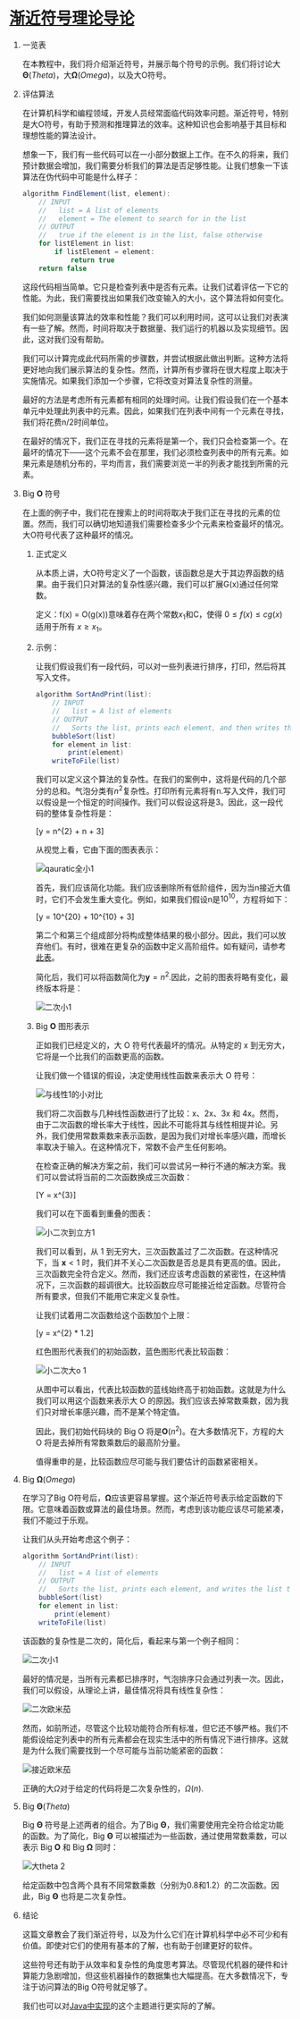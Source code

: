 # [渐近符号理论导论](https://www.baeldung.com/cs/big-o-notation)

1. 一览表

    在本教程中，我们将介绍渐近符号，并展示每个符号的示例。我们将讨论大$\mathbf \Theta (Theta)$，大$\mathbf \Omega (Omega)$，以及大O符号。

2. 评估算法

    在计算机科学和编程领域，开发人员经常面临代码效率问题。渐近符号，特别是大O符号，有助于预测和推理算法的效率。这种知识也会影响基于其目标和理想性能的算法设计。

    想象一下，我们有一些代码可以在一小部分数据上工作。在不久的将来，我们预计数据会增加，我们需要分析我们的算法是否足够性能。让我们想象一下该算法在伪代码中可能是什么样子：

    ```java
    algorithm FindElement(list, element):
        // INPUT
        //   list = A list of elements
        //   element = The element to search for in the list
        // OUTPUT
        //   true if the element is in the list, false otherwise
        for listElement in list:
            if listElement = element:
                return true
        return false
    ```

    这段代码相当简单。它只是检查列表中是否有元素。让我们试着评估一下它的性能。为此，我们需要找出如果我们改变输入的大小，这个算法将如何变化。

    我们如何测量该算法的效率和性能？我们可以利用时间，这可以让我们对表演有一些了解。然而，时间将取决于数据量、我们运行的机器以及实现细节。因此，这对我们没有帮助。

    我们可以计算完成此代码所需的步骤数，并尝试根据此做出判断。这种方法将更好地向我们展示算法的复杂性。然而，计算所有步骤将在很大程度上取决于实施情况。如果我们添加一个步骤，它将改变对算法复杂性的测量。

    最好的方法是考虑所有元素都有相同的处理时间。让我们假设我们在一个基本单元中处理此列表中的元素。因此，如果我们在列表中间有一个元素在寻找，我们将花费n/2时间单位。

    在最好的情况下，我们正在寻找的元素将是第一个，我们只会检查第一个。在最坏的情况下——这个元素不会在那里，我们必须检查列表中的所有元素。如果元素是随机分布的，平均而言，我们需要浏览一半的列表才能找到所需的元素。

3. Big $\mathbf O$ 符号

    在上面的例子中，我们花在搜索上的时间将取决于我们正在寻找的元素的位置。然而，我们可以确切地知道我们需要检查多少个元素来检查最坏的情况。大O符号代表了这种最坏的情况。

    1. 正式定义

        从本质上讲，大O符号定义了一个函数，该函数总是大于其边界函数的结果。由于我们只对算法的复杂性感兴趣，我们可以扩展G(x)通过任何常数。

        定义：f(x) = O(g(x))意味着存在两个常数$x_1$和C，使得 $0 \leq f(x) \leq cg(x)$ 适用于所有 $x \geq x_1$。

    2. 示例：

        让我们假设我们有一段代码，可以对一些列表进行排序，打印，然后将其写入文件。

        ```java
        algorithm SortAndPrint(list):
            // INPUT
            //   list = A list of elements
            // OUTPUT
            //   Sorts the list, prints each element, and then writes the list to a file
            bubbleSort(list)
            for element in list:
                print(element)
            writeToFile(list)
        ```

        我们可以定义这个算法的复杂性。在我们的案例中，这将是代码的几个部分的总和。气泡分类有$n^{2}$复杂性。打印所有元素将有n.写入文件，我们可以假设是一个恒定的时间操作。我们可以假设这将是3。因此，这一段代码的整体复杂性将是：

        \[y = n^{2} + n + 3\]

        从视觉上看，它由下面的图表表示：

        ![qauratic全小1](pic/qauratic-full-small-1.webp)

        首先，我们应该简化功能。我们应该删除所有低阶组件，因为当n接近大值时，它们不会发生重大变化。例如，如果我们假设n是$10^{10}$，方程将如下：

        \[y = 10^{20} + 10^{10} + 3\]

        第二个和第三个组成部分将构成整体结果的极小部分。因此，我们可以放弃他们。有时，很难在更复杂的函数中定义高阶组件。如有疑问，请参考[此表](https://en.wikipedia.org/wiki/Computational_complexity_of_mathematical_operations)。

        简化后，我们可以将函数简化为$\mathbf y = n^{2}$.因此，之前的图表将略有变化，最终版本将是：

        ![二次小1](pic/quadratic-small-1.webp)

    3. Big $\mathbf O$ 图形表示

        正如我们已经定义的，大 O 符号代表最坏的情况。从特定的 x 到无穷大，它将是一个比我们的函数更高的函数。

        让我们做一个错误的假设，决定使用线性函数来表示大 O 符号：

        ![与线性1的小对比](pic/small-comparison-with-linear-1.webp)

        我们将二次函数与几种线性函数进行了比较：x、2x、3x 和 4x。然而，由于二次函数的增长率大于线性，因此不可能将其与线性相提并论。另外，我们使用常数乘数来表示函数，是因为我们对增长率感兴趣，而增长率取决于输入。在这种情况下，常数不会产生任何影响。

        在检查正确的解决方案之前，我们可以尝试另一种行不通的解决方案。我们可以尝试将当前的二次函数换成三次函数：

        \[Y = x^{3}\]

        我们可以在下面看到重叠的图表：

        ![小二次到立方1](pic/small-quadratic-to-cubic-1.webp)

        我们可以看到，从 1 到无穷大，三次函数盖过了二次函数。在这种情况下，当 $\mathbf x < 1$ 时，我们并不关心二次函数是否总是具有更高的值。因此，三次函数完全符合定义。然而，我们还应该考虑函数的紧密性，在这种情况下，三次函数的超调很大。比较函数应尽可能接近给定函数。尽管符合所有要求，但我们不能用它来定义复杂性。

        让我们试着用二次函数给这个函数加个上限：

        \[y = x^{2} * 1.2\]

        红色图形代表我们的初始函数，蓝色图形代表比较函数：

        ![小二次大o 1](pic/small-quadratic-big-o-1.webp)

        从图中可以看出，代表比较函数的蓝线始终高于初始函数。这就是为什么我们可以用这个函数来表示大 O 的原因。我们应该去掉常数乘数，因为我们只对增长率感兴趣，而不是某个特定值。

        因此，我们初始代码块的 Big O 将是$\mathbf O(n^{2})$。在大多数情况下，方程的大 O 将是去掉所有常数乘数后的最高阶分量。

        值得重申的是，比较函数应尽可能与我们要估计的函数紧密相关。

4. Big $\mathbf \Omega (Omega)$

    在学习了Big O符号后，$\mathbf \Omega$应该更容易掌握。这个渐近符号表示给定函数的下限。它意味着函数或算法的最佳场景。然而，考虑到该功能应该尽可能紧凑，我们不能过于乐观。

    让我们从头开始考虑这个例子：

    ```java
    algorithm SortAndPrint(list):
        // INPUT
        //   list = A list of elements
        // OUTPUT
        //   Sorts the list, prints each element, and writes the list to a file
        bubbleSort(list)
        for element in list:
            print(element)
        writeToFile(list)
    ```

    该函数的复杂性是二次的，简化后，看起来与第一个例子相同：

    ![二次小1](pic/quadratic-small-1.webp)

    最好的情况是，当所有元素都已排序时，气泡排序只会通过列表一次。因此，我们可以假设，从理论上讲，最佳情况将具有线性复杂性：

    ![二次欧米茄](pic/quadratic-omega.webp)

    然而，如前所述，尽管这个比较功能符合所有标准，但它还不够严格。我们不能假设给定列表中的所有元素都会在现实生活中的所有情况下进行排序。这就是为什么我们需要找到一个尽可能与当前功能紧密的函数：

    ![接近欧米茄](pic/approaching-omega.webp)

    正确的大$\Omega$对于给定的代码将是二次复杂性的，$\Omega(n)$.

5. Big $\mathbf \Theta (Theta)$

    Big $\mathbf \Theta$ 符号是上述两者的组合。为了Big $\mathbf \Theta$，我们需要使用完全符合给定功能的函数。为了简化，Big $\mathbf \Theta$ 可以被描述为一些函数，通过使用常数乘数，可以表示 Big $\mathbf O$ 和 Big $\mathbf \Omega$ 同时：

    ![大theta 2](pic/big-theta-2.webp)

    给定函数中包含两个具有不同常数乘数（分别为0.8和1.2）的二次函数。因此，Big $\mathbf \Theta$ 也将是二次复杂性。

6. 结论

    这篇文章教会了我们渐近符号，以及为什么它们在计算机科学中必不可少和有价值。即使对它们的使用有基本的了解，也有助于创建更好的软件。

    这些符号还有助于从效率和复杂性的角度思考算法。尽管现代机器的硬件和计算能力急剧增加，但这些机器操作的数据集也大幅提高。在大多数情况下，专注于访问算法的Big O符号就足够了。

    我们也可以对[Java中实现](https://www.baeldung.com/java-algorithm-complexity)的这个主题进行更实际的了解。
